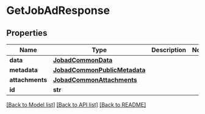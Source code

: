 # GetJobAdResponse


## Properties
Name | Type | Description | Notes
------------ | ------------- | ------------- | -------------
**data** | [**JobadCommonData**](JobadCommonData.md) |  | 
**metadata** | [**JobadCommonPublicMetadata**](JobadCommonPublicMetadata.md) |  | 
**attachments** | [**JobadCommonAttachments**](JobadCommonAttachments.md) |  | 
**id** | **str** |  | 

[[Back to Model list]](../README.md#documentation-for-models) [[Back to API list]](../README.md#documentation-for-api-endpoints) [[Back to README]](../README.md)



